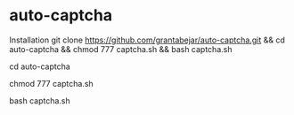 # auto-captcha

Installation git clone https://github.com/grantabejar/auto-captcha.git && cd auto-captcha && chmod 777 captcha.sh && bash captcha.sh

cd auto-captcha

chmod 777 captcha.sh

bash captcha.sh
